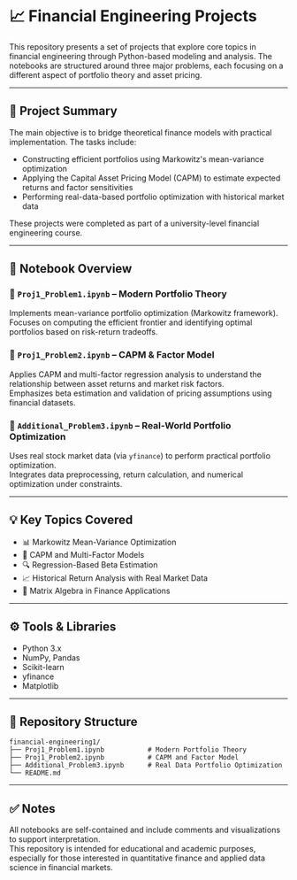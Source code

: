 # 📈 Financial Engineering Projects

This repository presents a set of projects that explore core topics in financial engineering through Python-based modeling and analysis. The notebooks are structured around three major problems, each focusing on a different aspect of portfolio theory and asset pricing.

---

## 📘 Project Summary

The main objective is to bridge theoretical finance models with practical implementation. The tasks include:

- Constructing efficient portfolios using Markowitz's mean-variance optimization
- Applying the Capital Asset Pricing Model (CAPM) to estimate expected returns and factor sensitivities
- Performing real-data-based portfolio optimization with historical market data

These projects were completed as part of a university-level financial engineering course.

---

## 📂 Notebook Overview

### 🔹 `Proj1_Problem1.ipynb` – Modern Portfolio Theory

Implements mean-variance portfolio optimization (Markowitz framework).  
Focuses on computing the efficient frontier and identifying optimal portfolios based on risk-return tradeoffs.

### 🔹 `Proj1_Problem2.ipynb` – CAPM & Factor Model

Applies CAPM and multi-factor regression analysis to understand the relationship between asset returns and market risk factors.  
Emphasizes beta estimation and validation of pricing assumptions using financial datasets.

### 🔹 `Additional_Problem3.ipynb` – Real-World Portfolio Optimization

Uses real stock market data (via `yfinance`) to perform practical portfolio optimization.  
Integrates data preprocessing, return calculation, and numerical optimization under constraints.

---

## 💡 Key Topics Covered

- 📊 Markowitz Mean-Variance Optimization  
- 💼 CAPM and Multi-Factor Models  
- 🔍 Regression-Based Beta Estimation  
- 📈 Historical Return Analysis with Real Market Data  
- 🧮 Matrix Algebra in Finance Applications  

---

## ⚙️ Tools & Libraries

- Python 3.x  
- NumPy, Pandas  
- Scikit-learn  
- yfinance  
- Matplotlib  

---

## 📁 Repository Structure

```
financial-engineering1/
├── Proj1_Problem1.ipynb           # Modern Portfolio Theory
├── Proj1_Problem2.ipynb           # CAPM and Factor Model
├── Additional_Problem3.ipynb      # Real Data Portfolio Optimization
└── README.md
```

---

## ✅ Notes

All notebooks are self-contained and include comments and visualizations to support interpretation.  
This repository is intended for educational and academic purposes, especially for those interested in quantitative finance and applied data science in financial markets.
